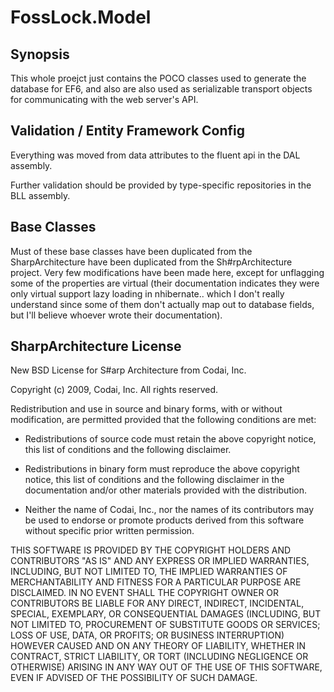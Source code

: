 ﻿# FossLock.Model

## Synopsis

This whole proejct just contains the POCO classes used to generate the 
database for EF6, and also are also used as serializable transport 
objects for communicating with the web server's API.

## Validation / Entity Framework Config

Everything was moved from data attributes to the fluent api in the DAL assembly.

Further validation should be provided by type-specific repositories in the BLL 
assembly.

## Base Classes

Must of these base classes have been duplicated from the SharpArchitecture 
have been duplicated from the Sh#rpArchitecture project.  Very few modifications
have been made here, except for unflagging some of the properties are virtual 
(their documentation indicates they were only virtual support lazy loading 
in nhibernate.. which I don't really understand since some of them don't 
actually map out to database fields, but I'll believe whoever wrote their
documentation).

## SharpArchitecture License

New BSD License for S#arp Architecture from Codai, Inc.

Copyright (c) 2009, Codai, Inc.
All rights reserved.

Redistribution and use in source and binary forms, with or without modification,
are permitted provided that the following conditions are met:

* Redistributions of source code must retain the above copyright notice,
    this list of conditions and the following disclaimer.

* Redistributions in binary form must reproduce the above copyright notice,
    this list of conditions and the following disclaimer in the documentation
    and/or other materials provided with the distribution.

* Neither the name of Codai, Inc., nor the names of its
    contributors may be used to endorse or promote products derived from this
    software without specific prior written permission.

THIS SOFTWARE IS PROVIDED BY THE COPYRIGHT HOLDERS AND CONTRIBUTORS "AS IS" AND
ANY EXPRESS OR IMPLIED WARRANTIES, INCLUDING, BUT NOT LIMITED TO, THE IMPLIED
WARRANTIES OF MERCHANTABILITY AND FITNESS FOR A PARTICULAR PURPOSE ARE
DISCLAIMED. IN NO EVENT SHALL THE COPYRIGHT OWNER OR CONTRIBUTORS BE LIABLE FOR
ANY DIRECT, INDIRECT, INCIDENTAL, SPECIAL, EXEMPLARY, OR CONSEQUENTIAL DAMAGES
(INCLUDING, BUT NOT LIMITED TO, PROCUREMENT OF SUBSTITUTE GOODS OR SERVICES;
LOSS OF USE, DATA, OR PROFITS; OR BUSINESS INTERRUPTION) HOWEVER CAUSED AND ON
ANY THEORY OF LIABILITY, WHETHER IN CONTRACT, STRICT LIABILITY, OR TORT
(INCLUDING NEGLIGENCE OR OTHERWISE) ARISING IN ANY WAY OUT OF THE USE OF THIS
SOFTWARE, EVEN IF ADVISED OF THE POSSIBILITY OF SUCH DAMAGE.
